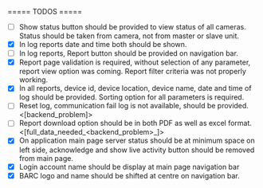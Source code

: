 ===== TODOS =====

- [ ] Show status button should be provided to view status of all cameras. Status should be taken from camera, not from master or slave unit.
- [x] In log reports date and time both should be shown.
- [ ] In log reports, Report button should be provided on navigation bar.
- [x] Report page validation is required, without selection of any parameter, report view option was coming. Report filter criteria was not properly working.
- [x] In all reports, device id, device location, device name, date and time of log should be provided. Sorting option for all parameters is required.
- [ ] Reset log, communication fail log is not available, should be provided. <[backend_problem]>
- [ ] Report download option should be in both PDF as well as excel format. <[full_data_needed_<backend_problem>_]>
- [x] On application main page server status should be at minimum space on left side, acknowledge and show live activity button should be removed from main page.
- [x] Login account name should be display at main page navigation bar
- [x] BARC logo and name should be shifted at centre on navigation bar.

